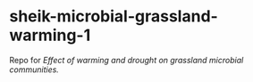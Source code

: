 # sheik-microbial-grassland-warming-1
Repo for *Effect of warming and drought on grassland microbial communities.*
